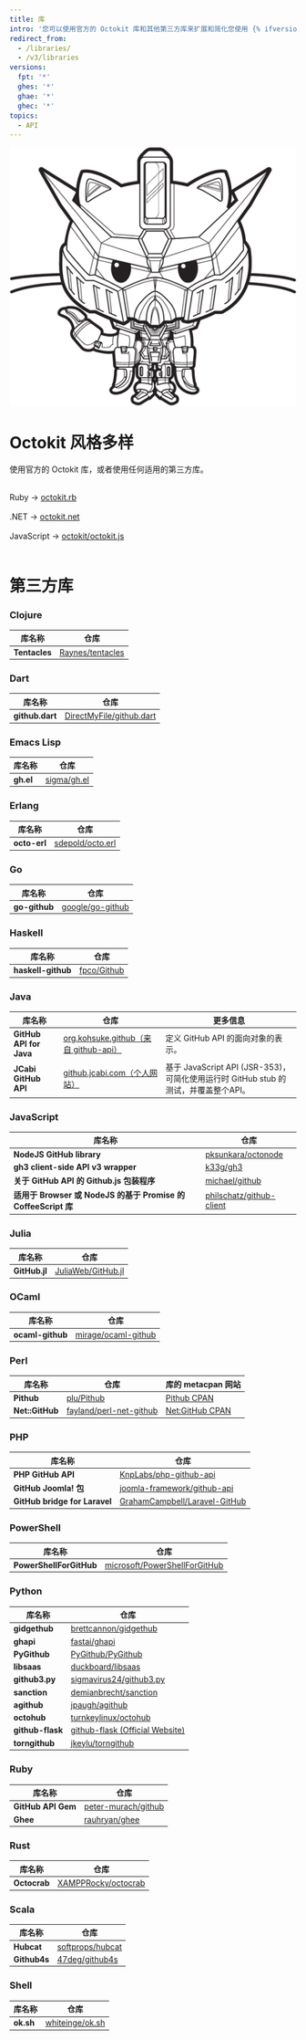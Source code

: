```yaml
---
title: 库
intro: '您可以使用官方的 Octokit 库和其他第三方库来扩展和简化您使用 {% ifversion fpt or ghec %}{% data variables.product.prodname_dotcom %}{% else %}{% data variables.product.product_name %}{% endif %} API 的方式。'
redirect_from:
  - /libraries/
  - /v3/libraries
versions:
  fpt: '*'
  ghes: '*'
  ghae: '*'
  ghec: '*'
topics:
  - API
---
```


<div class="jumbotron libraries-jumbotron">
  <img src="/assets/images/gundamcat.png" class="gundamcat" alt="Gundamcat" />
  <h1>Octokit 风格多样</h1>
  <p class="lead">使用官方的 Octokit 库，或者使用任何适用的第三方库。</p>
  <div class="octokit-links"><br/>
     <div class="octokit-language"> <span>Ruby → </span><a href="https://github.com/octokit/octokit.rb">octokit.rb</a></div><br/>
     <div class="octokit-language"><span>.NET → </span> <a href="https://github.com/octokit/octokit.net">octokit.net</a></div><br/>
     <div class="octokit-language"><span>JavaScript → </span> <a href="https://github.com/octokit/octokit.js">octokit/octokit.js</a></div><br/>
  </div>
</div>

# 第三方库

### Clojure

| 库名称           | 仓库                                                      |
| ------------- | ------------------------------------------------------- |
| **Tentacles** | [Raynes/tentacles](https://github.com/Raynes/tentacles) |

### Dart

| 库名称             | 仓库                                                                      |
| --------------- | ----------------------------------------------------------------------- |
| **github.dart** | [DirectMyFile/github.dart](https://github.com/DirectMyFile/github.dart) |

### Emacs Lisp

| 库名称       | 仓库                                            |
| --------- | --------------------------------------------- |
| **gh.el** | [sigma/gh.el](https://github.com/sigma/gh.el) |

### Erlang

| 库名称          | 仓库                                                      |
| ------------ | ------------------------------------------------------- |
| **octo-erl** | [sdepold/octo.erl](https://github.com/sdepold/octo.erl) |

### Go

| 库名称           | 仓库                                                      |
| ------------- | ------------------------------------------------------- |
| **go-github** | [google/go-github](https://github.com/google/go-github) |

### Haskell

| 库名称                | 仓库                                            |
| ------------------ | --------------------------------------------- |
| **haskell-github** | [fpco/Github](https://github.com/fpco/GitHub) |

### Java

| 库名称                     | 仓库                                                                  | 更多信息                                                           |
| ----------------------- | ------------------------------------------------------------------- | -------------------------------------------------------------- |
| **GitHub API for Java** | [org.kohsuke.github（来自 github-api）](http://github-api.kohsuke.org/) | 定义 GitHub API 的面向对象的表示。                                        |
| **JCabi GitHub API**    | [github.jcabi.com（个人网站）](http://github.jcabi.com)                   | 基于 JavaScript API (JSR-353)，可简化使用运行时 GitHub stub 的测试，并覆盖整个API。 |

### JavaScript

| 库名称                                                   | 仓库                                                                      |
| ----------------------------------------------------- | ----------------------------------------------------------------------- |
| **NodeJS GitHub library**                             | [pksunkara/octonode](https://github.com/pksunkara/octonode)             |
| **gh3 client-side API v3 wrapper**                    | [k33g/gh3](https://github.com/k33g/gh3)                                 |
| **关于 GitHub API 的 Github.js 包装程序**                    | [michael/github](https://github.com/michael/github)                     |
| **适用于 Browser 或 NodeJS 的基于 Promise 的 CoffeeScript 库** | [philschatz/github-client](https://github.com/philschatz/github-client) |

### Julia

| 库名称           | 仓库                                                          |
| ------------- | ----------------------------------------------------------- |
| **GitHub.jl** | [JuliaWeb/GitHub.jl](https://github.com/JuliaWeb/GitHub.jl) |

### OCaml

| 库名称              | 仓库                                                            |
| ---------------- | ------------------------------------------------------------- |
| **ocaml-github** | [mirage/ocaml-github](https://github.com/mirage/ocaml-github) |

### Perl

| 库名称             | 仓库                                                                    | 库的 metacpan 网站                                          |
| --------------- | --------------------------------------------------------------------- | ------------------------------------------------------- |
| **Pithub**      | [plu/Pithub](https://github.com/plu/Pithub)                           | [Pithub CPAN](http://metacpan.org/module/Pithub)        |
| **Net::GitHub** | [fayland/perl-net-github](https://github.com/fayland/perl-net-github) | [Net:GitHub CPAN](https://metacpan.org/pod/Net::GitHub) |

### PHP

| 库名称                           | 仓库                                                                                |
| ----------------------------- | --------------------------------------------------------------------------------- |
| **PHP GitHub API**            | [KnpLabs/php-github-api](https://github.com/KnpLabs/php-github-api)               |
| **GitHub Joomla! 包**          | [joomla-framework/github-api](https://github.com/joomla-framework/github-api)     |
| **GitHub bridge for Laravel** | [GrahamCampbell/Laravel-GitHub](https://github.com/GrahamCampbell/Laravel-GitHub) |

### PowerShell

| 库名称                     | 仓库                                                                                |
| ----------------------- | --------------------------------------------------------------------------------- |
| **PowerShellForGitHub** | [microsoft/PowerShellForGitHub](https://github.com/microsoft/PowerShellForGitHub) |

### Python

| 库名称              | 仓库                                                                     |
| ---------------- | ---------------------------------------------------------------------- |
| **gidgethub**    | [brettcannon/gidgethub](https://github.com/brettcannon/gidgethub)      |
| **ghapi**        | [fastai/ghapi](https://github.com/fastai/ghapi)                        |
| **PyGithub**     | [PyGithub/PyGithub](https://github.com/PyGithub/PyGithub)              |
| **libsaas**      | [duckboard/libsaas](https://github.com/ducksboard/libsaas)             |
| **github3.py**   | [sigmavirus24/github3.py](https://github.com/sigmavirus24/github3.py)  |
| **sanction**     | [demianbrecht/sanction](https://github.com/demianbrecht/sanction)      |
| **agithub**      | [jpaugh/agithub](https://github.com/jpaugh/agithub)                    |
| **octohub**      | [turnkeylinux/octohub](https://github.com/turnkeylinux/octohub)        |
| **github-flask** | [github-flask (Official Website)](http://github-flask.readthedocs.org) |
| **torngithub**   | [jkeylu/torngithub](https://github.com/jkeylu/torngithub)              |

### Ruby

| 库名称                | 仓库                                                            |
| ------------------ | ------------------------------------------------------------- |
| **GitHub API Gem** | [peter-murach/github](https://github.com/peter-murach/github) |
| **Ghee**           | [rauhryan/ghee](https://github.com/rauhryan/ghee)             |

### Rust

| 库名称          | 仓库                                                            |
| ------------ | ------------------------------------------------------------- |
| **Octocrab** | [XAMPPRocky/octocrab](https://github.com/XAMPPRocky/octocrab) |

### Scala

| 库名称          | 仓库                                                      |
| ------------ | ------------------------------------------------------- |
| **Hubcat**   | [softprops/hubcat](https://github.com/softprops/hubcat) |
| **Github4s** | [47deg/github4s](https://github.com/47deg/github4s)     |

### Shell

| 库名称       | 仓库                                                    |
| --------- | ----------------------------------------------------- |
| **ok.sh** | [whiteinge/ok.sh](https://github.com/whiteinge/ok.sh) |
